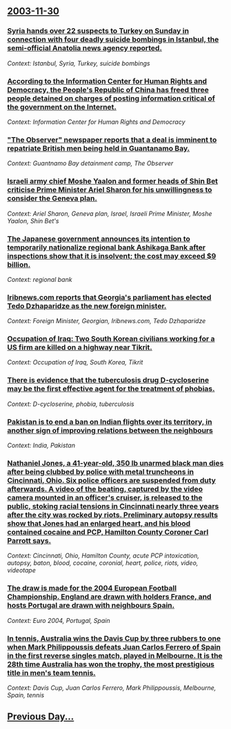 ## [2003-11-30](/news/2003/11/30/index.md)

### [ Syria hands over 22 suspects to Turkey on Sunday in connection with four deadly suicide bombings in Istanbul, the semi-official Anatolia news agency reported.](/news/2003/11/30/syria-hands-over-22-suspects-to-turkey-on-sunday-in-connection-with-four-deadly-suicide-bombings-in-istanbul-the-semi-official-anatolia-ne.md)
_Context: Istanbul, Syria, Turkey, suicide bombings_

### [ According to the Information Center for Human Rights and Democracy, the People's Republic of China has freed three people detained on charges of posting information critical of the government on the Internet.](/news/2003/11/30/according-to-the-information-center-for-human-rights-and-democracy-the-people-s-republic-of-china-has-freed-three-people-detained-on-charg.md)
_Context: Information Center for Human Rights and Democracy_

### [ "The Observer" newspaper reports that a deal is imminent to repatriate British men being held in Guantanamo Bay.](/news/2003/11/30/the-observer-newspaper-reports-that-a-deal-is-imminent-to-repatriate-british-men-being-held-in-guantanamo-bay.md)
_Context: Guantnamo Bay detainment camp, The Observer_

### [ Israeli army chief Moshe Yaalon and former heads of Shin Bet criticise Prime Minister Ariel Sharon for his unwillingness to consider the Geneva plan.](/news/2003/11/30/israeli-army-chief-moshe-yaalon-and-former-heads-of-shin-bet-criticise-prime-minister-ariel-sharon-for-his-unwillingness-to-consider-the-ge.md)
_Context: Ariel Sharon, Geneva plan, Israel, Israeli Prime Minister, Moshe Yaalon, Shin Bet's_

### [ The Japanese government announces its intention to temporarily nationalize regional bank Ashikaga Bank after inspections show that it is insolvent; the cost may exceed $9 billion.](/news/2003/11/30/the-japanese-government-announces-its-intention-to-temporarily-nationalize-regional-bank-ashikaga-bank-after-inspections-show-that-it-is-in.md)
_Context: regional bank_

### [ Iribnews.com reports that Georgia's parliament has elected Tedo Dzhaparidze as the new foreign minister.](/news/2003/11/30/iribnews-com-reports-that-georgia-s-parliament-has-elected-tedo-dzhaparidze-as-the-new-foreign-minister.md)
_Context: Foreign Minister, Georgian, Iribnews.com, Tedo Dzhaparidze_

### [ Occupation of Iraq: Two South Korean civilians working for a US firm are killed on a highway near Tikrit.](/news/2003/11/30/occupation-of-iraq-two-south-korean-civilians-working-for-a-us-firm-are-killed-on-a-highway-near-tikrit.md)
_Context: Occupation of Iraq, South Korea, Tikrit_

### [ There is evidence that the tuberculosis drug D-cycloserine may be the first effective agent for the treatment of phobias.](/news/2003/11/30/there-is-evidence-that-the-tuberculosis-drug-d-cycloserine-may-be-the-first-effective-agent-for-the-treatment-of-phobias.md)
_Context: D-cycloserine, phobia, tuberculosis_

### [ Pakistan is to end a ban on Indian flights over its territory, in another sign of improving relations between the neighbours](/news/2003/11/30/pakistan-is-to-end-a-ban-on-indian-flights-over-its-territory-in-another-sign-of-improving-relations-between-the-neighbours.md)
_Context: India, Pakistan_

### [ Nathaniel Jones, a 41-year-old, 350 lb unarmed black man dies after being clubbed by police with metal truncheons in Cincinnati, Ohio. Six police officers are suspended from duty afterwards. A video of the beating, captured by the video camera mounted in an officer's cruiser, is released to the public, stoking racial tensions in Cincinnati nearly three years after the city was rocked by riots. Preliminary autopsy results show that Jones had an enlarged heart, and his blood contained cocaine and PCP, Hamilton County Coroner Carl Parrott says.](/news/2003/11/30/nathaniel-jones-a-41-year-old-350-lb-unarmed-black-man-dies-after-being-clubbed-by-police-with-metal-truncheons-in-cincinnati-ohio-six.md)
_Context: Cincinnati, Ohio, Hamilton County, acute PCP intoxication, autopsy, baton, blood, cocaine, coronial, heart, police, riots, video, videotape_

### [ The draw is made for the 2004 European Football Championship. England are drawn with holders France, and hosts Portugal are drawn with neighbours Spain.](/news/2003/11/30/the-draw-is-made-for-the-2004-european-football-championship-england-are-drawn-with-holders-france-and-hosts-portugal-are-drawn-with-neig.md)
_Context: Euro 2004, Portugal, Spain_

### [ In tennis, Australia wins the Davis Cup by three rubbers to one when Mark Philippoussis defeats Juan Carlos Ferrero of Spain in the first reverse singles match, played in Melbourne. It is the 28th time Australia has won the trophy, the most prestigious title in men's team tennis.](/news/2003/11/30/in-tennis-australia-wins-the-davis-cup-by-three-rubbers-to-one-when-mark-philippoussis-defeats-juan-carlos-ferrero-of-spain-in-the-first-r.md)
_Context: Davis Cup, Juan Carlos Ferrero, Mark Philippoussis, Melbourne, Spain, tennis_

## [Previous Day...](/news/2003/11/29/index.md)

